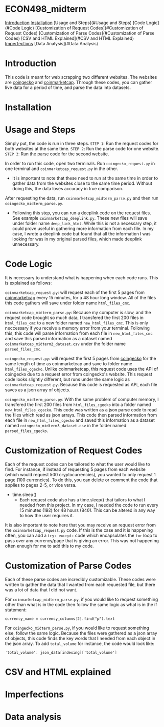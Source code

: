# ECON498_midterm
[Introduction](#Introduction)
[Installation](#Installation)
[Usage and Steps](#Usage and Steps)
[Code Logic](#Code Logic)
[Customization of Request Codes](#Customization of Request Codes)
[Customization of Parse Codes](#Customization of Parse Codes)
[CSV and HTML Explained](#CSV and HTML Explained)
[Imperfections](#Imperfections)
[Data Analysis](#Data Analysis)

# Introduction

This code is meant for web scrapping two different websites. The websites are [coingecko](coingecko.com) and [coinmarketcap](coinmarketcap.com). Through these codes, you can gather live data for a period of time, and parse the data into datasets.

# Installation

# Usage and Steps

Simply put, the code is run in three steps.
`STEP 1`: Run the request codes for both websites at the same time.
`STEP 2`: Run the parse code for one website.
`STEP 3`: Run the parse code for the second website.

In order to run this code, open two terminals. Run `coingecko_request.py` in one terminal and `coinmarketcap_request.py` in the other. 
- It is important to note that these need to run at the same time in order to gather data from the websites close to the same time period. Without doing this, the data loses accuracy in true comparison. 

After requesting the data, run `coinmarketcap_midterm_parse.py` and then run `coingecko_midterm_parse.py`. 
- Following this step, you can run a deeplink code on the request files. See example `coinmarketcap_deeplink.py`. These new files will save under folder name `deep_link_html`. While this is not a necessary step, it could prove useful in gathering more information from each file. In my case, I wrote a deeplink code but found that all the information I was looking for was in my original parsed files, which made deeplink unnecessary. 

# Code Logic

It is necessary to understand what is happening when each code runs. This is explained as follows:

`coinmarketcap_request.py`: will request each of the first 5 pages from [coinmarketcap](coinmarketcap.com) every 15 minutes, for a 48 hour long window. All of the files this code gathers will save under folder name `html_files_cmc`. 

`coinmarketcap_midterm_parse.py`: Because my computer is slow, and the request code brought so much data, I transfered the first 200 files in `html_files_cmc` to a new folder named `new_html_files_cmc`. This is only neccessary if you receive a memory error from your terminal. Following this, this code will parse information from each file in `new_html_files_cmc` and save this parsed information as a dataset named `coinmarketcap_midterm2_dataset.csv` under the folder name `parsed_files_cmc`.

`coingecko_request.py`: will request the first 5 pages from [coingecko](coingecko.com) for the same length of time as coinmarketcap and save to folder name `html_files_cgecko`. Unlike coinmarketcap, this request code uses the API of coingecko due to a request error from coingecko's website. This request code looks slightly different, but runs under the same logic as `coinmarketcap_request.py`. Because this code is requested as API, each file saves as a json array of objects.

`coingecko_midterm_parse.py`: With the same problem of computer memory, I transfered the first 200 files from `html_files_cgecko` into a folder named `new_html_files_cgecko`. This code was written as a json parse code to read the files which read as json arrays. This code then parsed information from each file in `new_html_files_cgecko` and saved this information as a dataset named `coingecko_midterm3_dataset.csv` in the folder named `parsed_files_cgecko`. 

# Customization of Request Codes

Each of the request codes can be tailored to what the user would like to find. For instance, if instead of requesting 5 pages from each website (which would request 500 cryptocurrencies), you wanted to only request 1 page (100 currencies). To do this, you can delete or comment the code that applies to pages 2-5, or vice versa. 

- time.sleep()
  - Each request code also has a time.sleep() that tailors to what I needed from this project. In my case, I needed the code to run every 15 minutes (192) for 48 hours (840). This can be altered in any way to how the user requires it.
  
It is also important to note here that you may receive an request error from the `coinmarketcap_request.py` code. If this is the case and it is happening often, you can add a `try: except:` code which encapsulates the `for` loop to pass over any currency/page that is giving an error. This was not happening often enough for me to add this to my code.

# Customization of Parse Codes

Each of these parse codes are incredibly customizable. These codes were written to gather the data that I wanted from each requested file, but there was a lot of data that I did not want. 

For `coinmarketcap_midterm_parse.py`, if you would like to request something other than what is in the code then follow the same logic as what is in the if statement:

```
currency_name = currency_columns[2].find("p").text
```

For `coingecko_midterm_parse.py`, if you would like to request something else, follow the same logic. Because the files were gathered as a json array of objects, this code finds the key words that I needed from each object in the json array. To add `total_volume` for instance, the code would look like:

```
'total_volume': json_data[indexing]['total_volume']
```


# CSV and HTML explained

# Imperfections

# Data analysis


